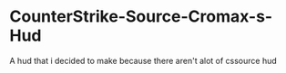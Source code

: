 # CounterStrike-Source-Cromax-s-Hud
A hud that i decided to make because there aren't alot of cssource hud
